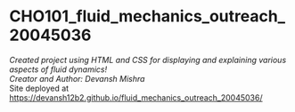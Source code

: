 # CHO101_fluid_mechanics_outreach_20045036
*Created project using HTML and CSS for displaying and explaining various aspects of fluid dynamics!* \
*Creator and Author: Devansh Mishra* \
Site deployed at https://devansh12b2.github.io/fluid_mechanics_outreach_20045036/
